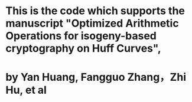 # This is the code which supports the manuscript "Optimized Arithmetic Operations for isogeny-based cryptography on Huff Curves", 
# by Yan Huang, Fangguo Zhang，Zhi Hu, et al
